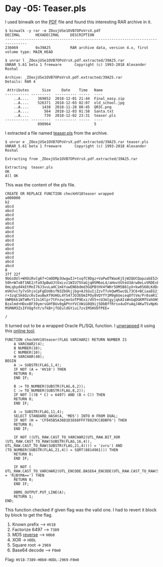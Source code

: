 # Day -05: Teaser.pls

I used binwalk on the [PDF](../day-10/files/ZOoxjUSe1OVB7OPoVrsX.pdf) file and found this interesting RAR archive in it.

```
$ binwalk -y rar -e ZOoxjUSe1OVB7OPoVrsX.pdf 
DECIMAL       HEXADECIMAL     DESCRIPTION
--------------------------------------------------------------------------------
236069        0x39A25         RAR archive data, version 4.x, first volume type: MAIN_HEAD

$ unrar l _ZOoxjUSe1OVB7OPoVrsX.pdf.extracted/39A25.rar 
UNRAR 5.61 beta 1 freeware      Copyright (c) 1993-2018 Alexander Roshal

Archive: _ZOoxjUSe1OVB7OPoVrsX.pdf.extracted/39A25.rar
Details: RAR 4

 Attributes      Size     Date    Time   Name
----------- ---------  ---------- -----  ----
    ..A....    369852  2018-12-01 21:44  Final_easy.zip
    ..A....    526371  2018-12-03 02:07  old_school.jpg
    ..A....      1438  2018-11-28 08:45  QR3C.png
    ..A....       564  2018-12-03 01:58  Santa.txt
    ..A....       739  2018-12-02 23:31  teaser.pls
----------- ---------  ---------- -----  ----
               898964                    5
```

I extracted a file named [teaser.pls](files/teaser.pls) from the archive.

```
$ unrar e _ZOoxjUSe1OVB7OPoVrsX.pdf.extracted/39A25.rar teaser.pls
UNRAR 5.61 beta 1 freeware      Copyright (c) 1993-2018 Alexander Roshal

Extracting from _ZOoxjUSe1OVB7OPoVrsX.pdf.extracted/39A25.rar

Extracting  teaser.pls                                                OK 
All OK
```

This was the content of the pls file.

```oracle
CREATE OR REPLACE FUNCTION checkHV18teaser wrapped 
a000000
b2
abcd
abcd
abcd
abcd
abcd
abcd
abcd
abcd
abcd
abcd
abcd
abcd
abcd
abcd
abcd
8
37f 22f
9bGsDUl+WXOiRvCg6f+CmODMp3UwgwIJ+txqfC9Dgz+VaPwOTWaoKj5jW2QUCQapzabE52vy
50h+W7xBf1NE2/Fa93pBwUJtOxLvz1WIU75VaGjqH5M6oL4/aHovVUteU3Arw0eLvVRDEvbd
0mLqbyd4kEtMnI76J3vuLaHC1mkYuwEN6bdmd3GQPBtHV4fWHr5OM5B81yX+kw0560LKdDx8
mVHJvc7y7vShjsCpFgEUd6sfN3ZbOkjjbg+AJSGuIjZzvT7vkQwM5wcQL73C6+BCiaaEG2ja
r+3zqCSk6QzcKvIwuBwXf9UHGL4YS47JO3EOmIPOy8VQYfY1M9g6UeieqOftVm/Pr8smR11r
UWM8kk1WTmMvY13s1Klpr7tFnzwjmnSnTP9Exz/dV5+cU3mlgyjqkAIsWnGqDGKMfVahOHSc
Bzalmd+HDxxBF39ymrsGHfBUv0gAPtnYVCVWiG0Q9ij5DbBffRrsx4uOYuAqJ4KwT5vNpKon
MSMAM3ZsIFVQgfnY/sfkB+jfGEuldGYiui7zvIMSHVDfPEE=

/
```

It turned out to be a wrapped Oracle PL/SQL function. I [unwrapped](files/teaser.unwrapped) it using this [online tool](https://www.codecrete.net/UnwrapIt/).

```oracle
FUNCTION checkHV18teaser(FLAG VARCHAR2) RETURN NUMBER IS
    A VARCHAR2(4);
    B NUMBER(10);
    C NUMBER(10);
    H VARCHAR(40);
BEGIN
    A := SUBSTR(FLAG,1,4);
    IF NOT (A = 'HV18') THEN
	RETURN 0;
    END IF;
    
    B := TO_NUMBER(SUBSTR(FLAG,6,2));
    C := TO_NUMBER(SUBSTR(FLAG,8,2));
    IF NOT (((B * C) = 6497) AND (B < C)) THEN
	RETURN 0;
    END IF;
    
    A := SUBSTR(FLAG,11,4);
    SELECT STANDARD_HASH(A, 'MD5') INTO H FROM DUAL;
    IF NOT (H = 'CF945B5A36D1D3E68FFF78829CC8DBF6') THEN	
    RETURN 0;
    END IF;
    
    IF NOT ((UTL_RAW.CAST_TO_VARCHAR2(UTL_RAW.BIT_XOR (UTL_RAW.CAST_TO_RAW(SUBSTR(FLAG,16,4)), UTL_RAW.CAST_TO_RAW(SUBSTR(FLAG,21,4)))) = 'zvru') AND (TO_NUMBER(SUBSTR(FLAG,21,4)) = SQRT(8814961))) THEN
	RETURN 0;
    END IF;
    
    IF NOT ( UTL_RAW.CAST_TO_VARCHAR2(UTL_ENCODE.BASE64_ENCODE(UTL_RAW.CAST_TO_RAW(SUBSTR(FLAG,26,4)))) = 'RjBtMA==') THEN
	RETURN 0;
    END IF;
    
    DBMS_OUTPUT.PUT_LINE(A);
    RETURN 1;
END;
```

This function checked if given flag was the valid one. I had to revert it block by block to get the flag.

1. Known prefix ⟶ `HV18`
2. Factorize 6497 ⟶ `7389`
3. MD5 [reverse](https://md5.gromweb.com/?md5=CF945B5A36D1D3E68FFF78829CC8DBF6) ⟶ `H0b0`
4. XOR -> `HODL`
5. Square root -> `2969`
6. Base64 decode ⟶ `F0m0`

Flag: `HV18-7389-H0b0-HODL-2969-F0m0`
